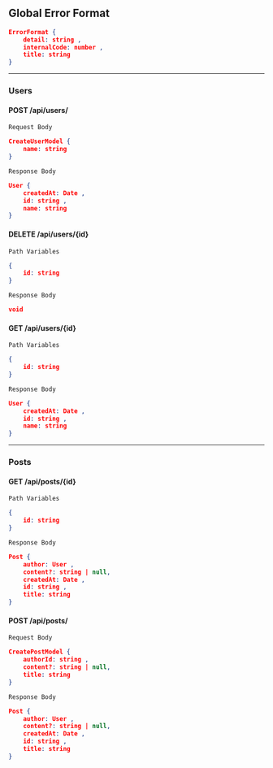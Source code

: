## Global Error Format

```json
ErrorFormat {
	detail: string ,
	internalCode: number ,
	title: string 
}
```
---

### Users

#### POST /api/users/

`Request Body`

```json
CreateUserModel {
	name: string 
}
```
`Response Body`

```json
User {
	createdAt: Date ,
	id: string ,
	name: string 
}
```
#### DELETE /api/users/{id}

`Path Variables`

```json
{
	id: string
}
```
`Response Body`

```json
void
```
#### GET /api/users/{id}

`Path Variables`

```json
{
	id: string
}
```
`Response Body`

```json
User {
	createdAt: Date ,
	id: string ,
	name: string 
}
```


---

### Posts

#### GET /api/posts/{id}

`Path Variables`

```json
{
	id: string
}
```
`Response Body`

```json
Post {
	author: User ,
	content?: string | null,
	createdAt: Date ,
	id: string ,
	title: string 
}
```
#### POST /api/posts/

`Request Body`

```json
CreatePostModel {
	authorId: string ,
	content?: string | null,
	title: string 
}
```
`Response Body`

```json
Post {
	author: User ,
	content?: string | null,
	createdAt: Date ,
	id: string ,
	title: string 
}
```


